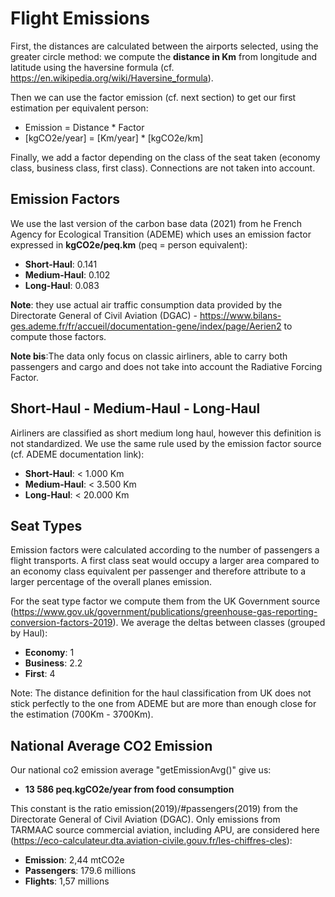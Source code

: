 # Flight Emissions
First, the distances are calculated between the airports selected, using the greater circle method: we compute the **distance in Km** from longitude and latitude using the haversine formula (cf. https://en.wikipedia.org/wiki/Haversine_formula).

Then we can use the factor emission (cf. next section) to get our first estimation per equivalent person:
- Emission = Distance * Factor
- [kgCO2e/year] = [Km/year] * [kgCO2e/km]

Finally, we add a factor depending on the class of the seat taken (economy class, business class, first class). Connections are not taken into account.

## Emission Factors
We use the last version of the carbon base data (2021) from he French Agency for Ecological Transition (ADEME) which uses an emission factor expressed in **kgCO2e/peq.km** (peq = person equivalent):
- **Short-Haul**: 0.141
- **Medium-Haul**: 0.102
- **Long-Haul**: 0.083

**Note**: they use actual air traffic consumption data provided by the Directorate General of Civil Aviation (DGAC) - https://www.bilans-ges.ademe.fr/fr/accueil/documentation-gene/index/page/Aerien2 to compute those factors.

**Note bis**:The data only focus on classic airliners, able to carry both passengers and cargo and does not take into account the Radiative Forcing Factor.

## Short-Haul - Medium-Haul - Long-Haul
Airliners are classified as short medium long haul, however this definition is not standardized. We use the same rule used by the emission factor source (cf. ADEME documentation link):
- **Short-Haul**: < 1.000 Km
- **Medium-Haul**: < 3.500 Km
- **Long-Haul**: < 20.000 Km

## Seat Types
Emission factors were calculated according to the number of passengers a flight transports. A first class seat would occupy a larger area compared to an economy class equivalent per passenger and therefore attribute to a larger percentage of the overall planes emission.

For the seat type factor we compute them from the UK Government source (https://www.gov.uk/government/publications/greenhouse-gas-reporting-conversion-factors-2019). We average the deltas between classes (grouped by Haul):
- **Economy**: 1
- **Business**: 2.2
- **First**: 4

Note: The distance definition for the haul classification from UK does not stick perfectly to the one from ADEME but are more than enough close for the estimation (700Km - 3700Km).

## National Average CO2 Emission
 Our national co2 emission average "getEmissionAvg()" give us:
 - **13 586 peq.kgCO2e/year from food consumption**

This constant is the ratio emission(2019)/#passengers(2019) from the Directorate General of Civil Aviation (DGAC). Only emissions from TARMAAC source commercial aviation, including APU, are considered here (https://eco-calculateur.dta.aviation-civile.gouv.fr/les-chiffres-cles):
- **Emission**: 2,44 mtCO2e
- **Passengers**: 179.6 millions
- **Flights**: 1,57 millions

